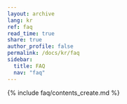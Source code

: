 ```yaml
---
layout: archive
lang: kr
ref: faq
read_time: true
share: true
author_profile: false
permalink: /docs/kr/faq
sidebar:
  title: FAQ
  nav: "faq"
---
```


{% include faq/contents_create.md %}
